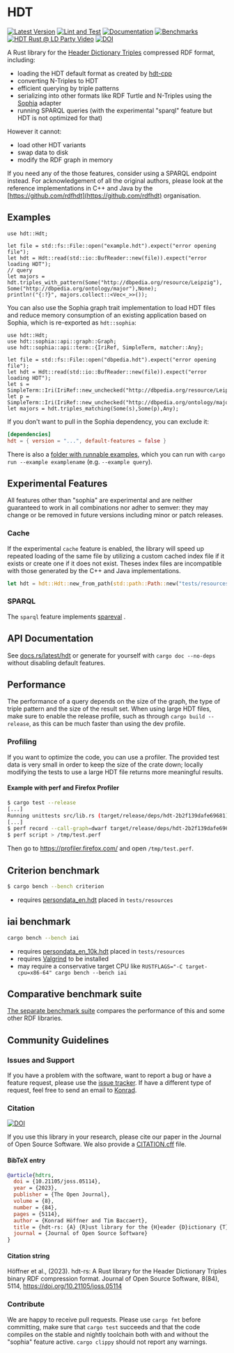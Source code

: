 # HDT

[![Latest Version](https://img.shields.io/crates/v/hdt.svg)](https://crates.io/crates/hdt)
[![Lint and Test](https://github.com/konradhoeffner/hdt/actions/workflows/lint_and_test.yml/badge.svg)](https://github.com/konradhoeffner/hdt/actions/workflows/lint_and_test.yml)
[![Documentation](https://docs.rs/hdt/badge.svg)](https://docs.rs/hdt/)
[![Benchmarks](https://img.shields.io/badge/Benchmarks--x.svg?style=social)](https://github.com/KonradHoeffner/hdt_benchmark/blob/master/benchmark_results.ipynb)
[![HDT Rust @ LD Party Video](https://img.shields.io/badge/video-8A2BE2)](https://www.youtube.com/watch?v=R-S0o_UwPMk)
[![DOI](https://joss.theoj.org/papers/10.21105/joss.05114/status.svg)](https://doi.org/10.21105/joss.05114)

A Rust library for the [Header Dictionary Triples](https://www.rdfhdt.org/) compressed RDF format, including:

* loading the HDT default format as created by [hdt-cpp](https://github.com/rdfhdt/hdt-cpp)
* converting N-Triples to HDT
* efficient querying by triple patterns
* serializing into other formats like RDF Turtle and N-Triples using the [Sophia](https://crates.io/crates/sophia) adapter
* running SPARQL queries (with the experimental "sparql" feature but HDT is not optimized for that)

However it cannot:

* load other HDT variants
* swap data to disk
* modify the RDF graph in memory

If you need any of the those features, consider using a SPARQL endpoint instead.
For acknowledgement of all the original authors, please look at the reference implementations in C++ and Java by the [https://github.com/rdfhdt](https://github.com/rdfhdt) organisation.

## Examples

```rust,no_run
use hdt::Hdt;

let file = std::fs::File::open("example.hdt").expect("error opening file");
let hdt = Hdt::read(std::io::BufReader::new(file)).expect("error loading HDT");
// query
let majors = hdt.triples_with_pattern(Some("http://dbpedia.org/resource/Leipzig"), Some("http://dbpedia.org/ontology/major"),None);
println!("{:?}", majors.collect::<Vec<_>>());
```

You can also use the Sophia graph trait implementation to load HDT files and reduce memory consumption of an existing application based on Sophia, which is re-exported as `hdt::sophia`:

```rust,no_run
use hdt::Hdt;
use hdt::sophia::api::graph::Graph;
use hdt::sophia::api::term::{IriRef, SimpleTerm, matcher::Any};

let file = std::fs::File::open("dbpedia.hdt").expect("error opening file");
let hdt = Hdt::read(std::io::BufReader::new(file)).expect("error loading HDT");
let s = SimpleTerm::Iri(IriRef::new_unchecked("http://dbpedia.org/resource/Leipzig".into()));
let p = SimpleTerm::Iri(IriRef::new_unchecked("http://dbpedia.org/ontology/major".into()));
let majors = hdt.triples_matching(Some(s),Some(p),Any);
```

If you don't want to pull in the Sophia dependency, you can exclude it:

```toml
[dependencies]
hdt = { version = "...", default-features = false }
```

There is also a [folder with runnable examples](https://github.com/KonradHoeffner/hdt/tree/main/examples), which you can run with `cargo run --example examplename` (e.g. `--example query`).

## Experimental Features
All features other than "sophia" are experimental and are neither guaranteed to work in all combinations nor adher to semver: they may change or be removed in future versions including minor or patch releases.

### Cache

If the experimental `cache` feature is enabled, the library will speed up repeated loading of the same file by utilizing a custom cached index file if it exists or create one if it does not exist.
Theses index files are incompatible with those generated by the C++ and Java implementations.

```rust
let hdt = hdt::Hdt::new_from_path(std::path::Path::new("tests/resources/snikmeta.hdt")).expect("snikmeta.hdt not found");
```

### SPARQL

The `sparql` feature implements [spareval](https://crates.io/crates/spareval) .

## API Documentation

See [docs.rs/latest/hdt](https://docs.rs/hdt) or generate for yourself with `cargo doc --no-deps` without disabling default features.

## Performance
The performance of a query depends on the size of the graph, the type of triple pattern and the size of the result set.
When using large HDT files, make sure to enable the release profile, such as through `cargo build --release`, as this can be much faster than using the dev profile.

### Profiling
If you want to optimize the code, you can use a profiler.
The provided test data is very small in order to keep the size of the crate down; locally modifying the tests to use a large HDT file returns more meaningful results.

#### Example with perf and Firefox Profiler

```sh
$ cargo test --release
[...]
Running unittests src/lib.rs (target/release/deps/hdt-2b2f139dafe69681)
[...]
$ perf record --call-graph=dwarf target/release/deps/hdt-2b2f139dafe69681 hdt::tests::triples
$ perf script > /tmp/test.perf
```

Then go to <https://profiler.firefox.com/> and open `/tmp/test.perf`.

## Criterion benchmark

```sh
$ cargo bench --bench criterion
```

* requires [persondata\_en.hdt](https://github.com/KonradHoeffner/hdt/releases/download/benchmarkdata/persondata_en.hdt.bz2) placed in `tests/resources`

## iai benchmark

```sh
cargo bench --bench iai
```

* requires [persondata\_en\_10k.hdt](https://github.com/KonradHoeffner/hdt/releases/download/benchmarkdata/persondata_en_10k.hdt.bz2) placed in `tests/resources`
* requires [Valgrind](https://valgrind.org/) to be installed
* may require a conservative target CPU like `RUSTFLAGS="-C target-cpu=x86-64" cargo bench --bench iai`

## Comparative benchmark suite

[The separate benchmark suite](https://github.com/KonradHoeffner/hdt_benchmark/blob/master/benchmark_results.ipynb) compares the performance of this and some other RDF libraries.

## Community Guidelines

### Issues and Support
If you have a problem with the software, want to report a bug or have a feature request, please use the [issue tracker](https://github.com/KonradHoeffner/hdt/issues).
If have a different type of request, feel free to send an email to [Konrad](mailto:konrad.hoeffner@uni-leipzig.de).

### Citation

[![DOI](https://joss.theoj.org/papers/10.21105/joss.05114/status.svg)](https://doi.org/10.21105/joss.05114)

If you use this library in your research, please cite our paper in the Journal of Open Source Software.
We also provide a [CITATION.cff](./CITATION.cff) file.

#### BibTeX entry

```bibtex
@article{hdtrs,
  doi = {10.21105/joss.05114},
  year = {2023},
  publisher = {The Open Journal},
  volume = {8},
  number = {84},
  pages = {5114},
  author = {Konrad Höffner and Tim Baccaert},
  title = {hdt-rs: {A} {R}ust library for the {H}eader {D}ictionary {T}riples binary {RDF} compression format},
  journal = {Journal of Open Source Software}
}
```

#### Citation string

Höffner et al., (2023). hdt-rs: A Rust library for the Header Dictionary Triples binary RDF compression format. Journal of Open Source Software, 8(84), 5114, https://doi.org/10.21105/joss.05114

### Contribute
We are happy to receive pull requests.
Please use `cargo fmt` before committing, make sure that `cargo test` succeeds and that the code compiles on the stable and nightly toolchain both with and without the "sophia" feature active.
`cargo clippy` should not report any warnings.
